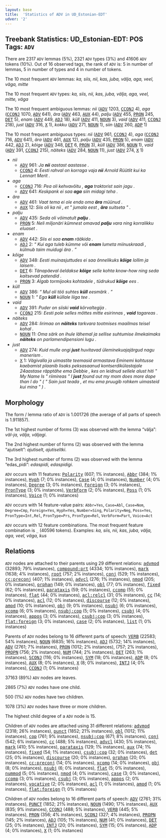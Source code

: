 ```yaml
---
layout: base
title:  'Statistics of ADV in UD_Estonian-EDT'
udver: '2'
---
```


## Treebank Statistics: UD_Estonian-EDT: POS Tags: `ADV`

There are 2317 `ADV` lemmas (5%), 2321 `ADV` types (3%) and 41606 `ADV` tokens (10%).
Out of 16 observed tags, the rank of `ADV` is: 5 in number of lemmas, 5 in number of types and 4 in number of tokens.

The 10 most frequent `ADV` lemmas: <em>ka, siis, nii, kas, juba, välja, aga, veel, väga, mitte</em>

The 10 most frequent `ADV` types:  <em>ka, siis, nii, kas, juba, välja, aga, veel, mitte, väga</em>

The 10 most frequent ambiguous lemmas: <em>nii</em> (<tt><a href="et_edt-pos-ADV.html">ADV</a></tt> 1203, <tt><a href="et_edt-pos-CCONJ.html">CCONJ</a></tt> 4), <em>aga</em> (<tt><a href="et_edt-pos-CCONJ.html">CCONJ</a></tt> 1070, <tt><a href="et_edt-pos-ADV.html">ADV</a></tt> 641), <em>ära</em> (<tt><a href="et_edt-pos-ADV.html">ADV</a></tt> 463, <tt><a href="et_edt-pos-AUX.html">AUX</a></tt> 44), <em>palju</em> (<tt><a href="et_edt-pos-ADV.html">ADV</a></tt> 455, <tt><a href="et_edt-pos-PRON.html">PRON</a></tt> 245, <tt><a href="et_edt-pos-DET.html">DET</a></tt> 5), <em>enam</em> (<tt><a href="et_edt-pos-ADV.html">ADV</a></tt> 449, <tt><a href="et_edt-pos-ADJ.html">ADJ</a></tt> 18), <em>küll</em> (<tt><a href="et_edt-pos-ADV.html">ADV</a></tt> 411, <tt><a href="et_edt-pos-NOUN.html">NOUN</a></tt> 3), <em>vaid</em> (<tt><a href="et_edt-pos-ADV.html">ADV</a></tt> 411, <tt><a href="et_edt-pos-CCONJ.html">CCONJ</a></tt> 218), <em>just</em> (<tt><a href="et_edt-pos-ADV.html">ADV</a></tt> 316, <tt><a href="et_edt-pos-X.html">X</a></tt> 1), <em>kokku</em> (<tt><a href="et_edt-pos-ADV.html">ADV</a></tt> 271, <tt><a href="et_edt-pos-NOUN.html">NOUN</a></tt> 1), <em>siin</em> (<tt><a href="et_edt-pos-ADV.html">ADV</a></tt> 260, <tt><a href="et_edt-pos-ADP.html">ADP</a></tt> 1)

The 10 most frequent ambiguous types:  <em>nii</em> (<tt><a href="et_edt-pos-ADV.html">ADV</a></tt> 961, <tt><a href="et_edt-pos-CCONJ.html">CCONJ</a></tt> 4), <em>aga</em> (<tt><a href="et_edt-pos-CCONJ.html">CCONJ</a></tt> 716, <tt><a href="et_edt-pos-ADV.html">ADV</a></tt> 641), <em>ära</em> (<tt><a href="et_edt-pos-ADV.html">ADV</a></tt> 461, <tt><a href="et_edt-pos-AUX.html">AUX</a></tt> 12), <em>palju</em> (<tt><a href="et_edt-pos-ADV.html">ADV</a></tt> 435, <tt><a href="et_edt-pos-PRON.html">PRON</a></tt> 5), <em>enam</em> (<tt><a href="et_edt-pos-ADV.html">ADV</a></tt> 442, <tt><a href="et_edt-pos-ADJ.html">ADJ</a></tt> 2), <em>kõige</em> (<tt><a href="et_edt-pos-ADV.html">ADV</a></tt> 348, <tt><a href="et_edt-pos-DET.html">DET</a></tt> 6, <tt><a href="et_edt-pos-PRON.html">PRON</a></tt> 3), <em>küll</em> (<tt><a href="et_edt-pos-ADV.html">ADV</a></tt> 386, <tt><a href="et_edt-pos-NOUN.html">NOUN</a></tt> 1), <em>vaid</em> (<tt><a href="et_edt-pos-ADV.html">ADV</a></tt> 391, <tt><a href="et_edt-pos-CCONJ.html">CCONJ</a></tt> 215), <em>näiteks</em> (<tt><a href="et_edt-pos-ADV.html">ADV</a></tt> 284, <tt><a href="et_edt-pos-NOUN.html">NOUN</a></tt> 11), <em>just</em> (<tt><a href="et_edt-pos-ADV.html">ADV</a></tt> 274, <tt><a href="et_edt-pos-X.html">X</a></tt> 1)


* <em>nii</em>
  * <tt><a href="et_edt-pos-ADV.html">ADV</a></tt> 961: <em>Ja <b>nii</b> aastast aastasse .</em>
  * <tt><a href="et_edt-pos-CCONJ.html">CCONJ</a></tt> 4: <em>Eesti rahval on korraga vaja <b>nii</b> Arnold Rüütlit kui ka Lennart Merit .</em>
* <em>aga</em>
  * <tt><a href="et_edt-pos-CCONJ.html">CCONJ</a></tt> 716: <em>Pea oli kehvavõitu , <b>aga</b> traktorist sain jagu .</em>
  * <tt><a href="et_edt-pos-ADV.html">ADV</a></tt> 641: <em>Keskpank ei saa <b>aga</b> siin midagi teha .</em>
* <em>ära</em>
  * <tt><a href="et_edt-pos-ADV.html">ADV</a></tt> 461: <em>Vaat tema ei ole enda oma <b>ära</b> müünud .</em>
  * <tt><a href="et_edt-pos-AUX.html">AUX</a></tt> 12: <em>Siis oli ka nii , et " jumala eest , <b>ära</b> suitseta " .</em>
* <em>palju</em>
  * <tt><a href="et_edt-pos-ADV.html">ADV</a></tt> 435: <em>Seda oli võimatult <b>palju</b> .</em>
  * <tt><a href="et_edt-pos-PRON.html">PRON</a></tt> 5: <em>Neli miljonäri kümnest omavad <b>palju</b> vara ning korralikku eluaset .</em>
* <em>enam</em>
  * <tt><a href="et_edt-pos-ADV.html">ADV</a></tt> 442: <em>Siis ei saa <b>enam</b> rääkida .</em>
  * <tt><a href="et_edt-pos-ADJ.html">ADJ</a></tt> 2: <em>“ Kui aga tuleb kümme või <b>enam</b> lumeta miinuskraadi , külmub taim muidugi ära . ”</em>
* <em>kõige</em>
  * <tt><a href="et_edt-pos-ADV.html">ADV</a></tt> 348: <em>Eesti muinasjuttudes ei saa õnnelikuks <b>kõige</b> lollim ja laisem .</em>
  * <tt><a href="et_edt-pos-DET.html">DET</a></tt> 6: <em>Tänapäeval öeldakse <b>kõige</b> selle kohta know-how ning seda kaitsevad patendid .</em>
  * <tt><a href="et_edt-pos-PRON.html">PRON</a></tt> 3: <em>Algab tormijooks kohtadele , tüdrukud <b>kõige</b> ees .</em>
* <em>küll</em>
  * <tt><a href="et_edt-pos-ADV.html">ADV</a></tt> 386: <em>“ Mul oli töö suhtes <b>küll</b> eesmärk . ”</em>
  * <tt><a href="et_edt-pos-NOUN.html">NOUN</a></tt> 1: <em>" Ega <b>küll</b> küllale liiga tee .</em>
* <em>vaid</em>
  * <tt><a href="et_edt-pos-ADV.html">ADV</a></tt> 391: <em>Puder on siiski <b>vaid</b> kõrvaltegija .</em>
  * <tt><a href="et_edt-pos-CCONJ.html">CCONJ</a></tt> 215: <em>Eesti pole selles mõttes mitte esirinnas , <b>vaid</b> tagareas .</em>
* <em>näiteks</em>
  * <tt><a href="et_edt-pos-ADV.html">ADV</a></tt> 284: <em>Iirimaa on <b>näiteks</b> tarkvara tootmises maailmas teisel kohal .</em>
  * <tt><a href="et_edt-pos-NOUN.html">NOUN</a></tt> 11: <em>Oma särk on ihule lähemal ja sellise suhtumise ilmekaimaks <b>näiteks</b> on parlamendipensioni lugu .</em>
* <em>just</em>
  * <tt><a href="et_edt-pos-ADV.html">ADV</a></tt> 274: <em>Kuid mulle ongi <b>just</b> huvitavad üleminekuajajärgud nagu manerism .</em>
  * <tt><a href="et_edt-pos-X.html">X</a></tt> 1: <em>Vägivalla ja uimastite teemasid armastava Eminemi kohtusse kaebamist plaanib lisaks peksasaanud kontserdikülastajale 24aastase räpptähe ema Debbie , kes on leidnud sellele alust hiti " My Name Is " riimireas " I <b>just</b> found out my mom does more dope than I do " ( " Sain just teada , et mu ema pruugib rohkem uimasteid kui mina " ) .</em>

## Morphology

The form / lemma ratio of `ADV` is 1.001726 (the average of all parts of speech is 1.911857).

The 1st highest number of forms (3) was observed with the lemma “välja”: <em>väl-ja, välja, väljagi</em>.

The 2nd highest number of forms (2) was observed with the lemma “ajutiselt”: <em>ajutiselt, ajutiseltki</em>.

The 3rd highest number of forms (2) was observed with the lemma “edas_pidi”: <em>edaspidi, edaspidigi</em>.

`ADV` occurs with 11 features: <tt><a href="et_edt-feat-Polarity.html">Polarity</a></tt> (607; 1% instances), <tt><a href="et_edt-feat-Abbr.html">Abbr</a></tt> (384; 1% instances), <tt><a href="et_edt-feat-Hyph.html">Hyph</a></tt> (7; 0% instances), <tt><a href="et_edt-feat-Case.html">Case</a></tt> (4; 0% instances), <tt><a href="et_edt-feat-Number.html">Number</a></tt> (4; 0% instances), <tt><a href="et_edt-feat-Degree.html">Degree</a></tt> (3; 0% instances), <tt><a href="et_edt-feat-Foreign.html">Foreign</a></tt> (3; 0% instances), <tt><a href="et_edt-feat-PronType.html">PronType</a></tt> (3; 0% instances), <tt><a href="et_edt-feat-VerbForm.html">VerbForm</a></tt> (2; 0% instances), <tt><a href="et_edt-feat-Poss.html">Poss</a></tt> (1; 0% instances), <tt><a href="et_edt-feat-Voice.html">Voice</a></tt> (1; 0% instances)

`ADV` occurs with 14 feature-value pairs: `Abbr=Yes`, `Case=Abl`, `Case=Nom`, `Degree=Cmp`, `Foreign=Yes`, `Hyph=Yes`, `Number=Sing`, `Polarity=Neg`, `Poss=Yes`, `PronType=Int,Rel`, `PronType=Prs`, `PronType=Rel`, `VerbForm=Part`, `Voice=Act`

`ADV` occurs with 12 feature combinations.
The most frequent feature combination is `_` (40596 tokens).
Examples: <em>ka, siis, nii, kas, juba, välja, aga, veel, väga, kus</em>


## Relations

`ADV` nodes are attached to their parents using 29 different relations: <tt><a href="et_edt-dep-advmod.html">advmod</a></tt> (32893; 79% instances), <tt><a href="et_edt-dep-compound-prt.html">compound:prt</a></tt> (4334; 10% instances), <tt><a href="et_edt-dep-mark.html">mark</a></tt> (1638; 4% instances), <tt><a href="et_edt-dep-root.html">root</a></tt> (757; 2% instances), <tt><a href="et_edt-dep-conj.html">conj</a></tt> (529; 1% instances), <tt><a href="et_edt-dep-cc-preconj.html">cc:preconj</a></tt> (407; 1% instances), <tt><a href="et_edt-dep-advcl.html">advcl</a></tt> (276; 1% instances), <tt><a href="et_edt-dep-nmod.html">nmod</a></tt> (205; 0% instances), <tt><a href="et_edt-dep-orphan.html">orphan</a></tt> (149; 0% instances), <tt><a href="et_edt-dep-obl.html">obl</a></tt> (77; 0% instances), <tt><a href="et_edt-dep-fixed.html">fixed</a></tt> (62; 0% instances), <tt><a href="et_edt-dep-parataxis.html">parataxis</a></tt> (59; 0% instances), <tt><a href="et_edt-dep-ccomp.html">ccomp</a></tt> (55; 0% instances), <tt><a href="et_edt-dep-flat.html">flat</a></tt> (44; 0% instances), <tt><a href="et_edt-dep-acl-relcl.html">acl:relcl</a></tt> (31; 0% instances), <tt><a href="et_edt-dep-cc.html">cc</a></tt> (14; 0% instances), <tt><a href="et_edt-dep-acl.html">acl</a></tt> (12; 0% instances), <tt><a href="et_edt-dep-discourse.html">discourse</a></tt> (12; 0% instances), <tt><a href="et_edt-dep-amod.html">amod</a></tt> (10; 0% instances), <tt><a href="et_edt-dep-obj.html">obj</a></tt> (9; 0% instances), <tt><a href="et_edt-dep-nsubj.html">nsubj</a></tt> (6; 0% instances), <tt><a href="et_edt-dep-xcomp.html">xcomp</a></tt> (6; 0% instances), <tt><a href="et_edt-dep-nsubj-cop.html">nsubj:cop</a></tt> (5; 0% instances), <tt><a href="et_edt-dep-csubj.html">csubj</a></tt> (4; 0% instances), <tt><a href="et_edt-dep-appos.html">appos</a></tt> (3; 0% instances), <tt><a href="et_edt-dep-csubj-cop.html">csubj:cop</a></tt> (3; 0% instances), <tt><a href="et_edt-dep-flat-foreign.html">flat:foreign</a></tt> (3; 0% instances), <tt><a href="et_edt-dep-case.html">case</a></tt> (2; 0% instances), <tt><a href="et_edt-dep-list.html">list</a></tt> (1; 0% instances)

Parents of `ADV` nodes belong to 16 different parts of speech: <tt><a href="et_edt-pos-VERB.html">VERB</a></tt> (22583; 54% instances), <tt><a href="et_edt-pos-NOUN.html">NOUN</a></tt> (6835; 16% instances), <tt><a href="et_edt-pos-ADJ.html">ADJ</a></tt> (5732; 14% instances), <tt><a href="et_edt-pos-ADV.html">ADV</a></tt> (2761; 7% instances), <tt><a href="et_edt-pos-PRON.html">PRON</a></tt> (1012; 2% instances),  (757; 2% instances), <tt><a href="et_edt-pos-PROPN.html">PROPN</a></tt> (756; 2% instances), <tt><a href="et_edt-pos-NUM.html">NUM</a></tt> (744; 2% instances), <tt><a href="et_edt-pos-DET.html">DET</a></tt> (263; 1% instances), <tt><a href="et_edt-pos-SCONJ.html">SCONJ</a></tt> (116; 0% instances), <tt><a href="et_edt-pos-SYM.html">SYM</a></tt> (18; 0% instances), <tt><a href="et_edt-pos-ADP.html">ADP</a></tt> (8; 0% instances), <tt><a href="et_edt-pos-AUX.html">AUX</a></tt> (8; 0% instances), <tt><a href="et_edt-pos-X.html">X</a></tt> (8; 0% instances), <tt><a href="et_edt-pos-INTJ.html">INTJ</a></tt> (4; 0% instances), <tt><a href="et_edt-pos-CCONJ.html">CCONJ</a></tt> (1; 0% instances)

37163 (89%) `ADV` nodes are leaves.

2865 (7%) `ADV` nodes have one child.

500 (1%) `ADV` nodes have two children.

1078 (3%) `ADV` nodes have three or more children.

The highest child degree of a `ADV` node is 15.

Children of `ADV` nodes are attached using 31 different relations: <tt><a href="et_edt-dep-advmod.html">advmod</a></tt> (2318; 26% instances), <tt><a href="et_edt-dep-punct.html">punct</a></tt> (1852; 21% instances), <tt><a href="et_edt-dep-obl.html">obl</a></tt> (1012; 11% instances), <tt><a href="et_edt-dep-cop.html">cop</a></tt> (761; 9% instances), <tt><a href="et_edt-dep-nsubj-cop.html">nsubj:cop</a></tt> (671; 8% instances), <tt><a href="et_edt-dep-conj.html">conj</a></tt> (542; 6% instances), <tt><a href="et_edt-dep-cc.html">cc</a></tt> (488; 5% instances), <tt><a href="et_edt-dep-advcl.html">advcl</a></tt> (430; 5% instances), <tt><a href="et_edt-dep-mark.html">mark</a></tt> (410; 5% instances), <tt><a href="et_edt-dep-parataxis.html">parataxis</a></tt> (129; 1% instances), <tt><a href="et_edt-dep-aux.html">aux</a></tt> (74; 1% instances), <tt><a href="et_edt-dep-fixed.html">fixed</a></tt> (54; 1% instances), <tt><a href="et_edt-dep-csubj-cop.html">csubj:cop</a></tt> (32; 0% instances), <tt><a href="et_edt-dep-det.html">det</a></tt> (25; 0% instances), <tt><a href="et_edt-dep-discourse.html">discourse</a></tt> (20; 0% instances), <tt><a href="et_edt-dep-orphan.html">orphan</a></tt> (20; 0% instances), <tt><a href="et_edt-dep-cc-preconj.html">cc:preconj</a></tt> (14; 0% instances), <tt><a href="et_edt-dep-xcomp.html">xcomp</a></tt> (14; 0% instances), <tt><a href="et_edt-dep-obj.html">obj</a></tt> (8; 0% instances), <tt><a href="et_edt-dep-nsubj.html">nsubj</a></tt> (6; 0% instances), <tt><a href="et_edt-dep-flat.html">flat</a></tt> (5; 0% instances), <tt><a href="et_edt-dep-nummod.html">nummod</a></tt> (5; 0% instances), <tt><a href="et_edt-dep-nmod.html">nmod</a></tt> (4; 0% instances), <tt><a href="et_edt-dep-case.html">case</a></tt> (3; 0% instances), <tt><a href="et_edt-dep-ccomp.html">ccomp</a></tt> (3; 0% instances), <tt><a href="et_edt-dep-csubj.html">csubj</a></tt> (3; 0% instances), <tt><a href="et_edt-dep-appos.html">appos</a></tt> (2; 0% instances), <tt><a href="et_edt-dep-vocative.html">vocative</a></tt> (2; 0% instances), <tt><a href="et_edt-dep-acl.html">acl</a></tt> (1; 0% instances), <tt><a href="et_edt-dep-amod.html">amod</a></tt> (1; 0% instances), <tt><a href="et_edt-dep-flat-foreign.html">flat:foreign</a></tt> (1; 0% instances)

Children of `ADV` nodes belong to 16 different parts of speech: <tt><a href="et_edt-pos-ADV.html">ADV</a></tt> (2761; 31% instances), <tt><a href="et_edt-pos-PUNCT.html">PUNCT</a></tt> (1852; 21% instances), <tt><a href="et_edt-pos-NOUN.html">NOUN</a></tt> (1490; 17% instances), <tt><a href="et_edt-pos-AUX.html">AUX</a></tt> (835; 9% instances), <tt><a href="et_edt-pos-CCONJ.html">CCONJ</a></tt> (488; 5% instances), <tt><a href="et_edt-pos-VERB.html">VERB</a></tt> (445; 5% instances), <tt><a href="et_edt-pos-PRON.html">PRON</a></tt> (356; 4% instances), <tt><a href="et_edt-pos-SCONJ.html">SCONJ</a></tt> (327; 4% instances), <tt><a href="et_edt-pos-PROPN.html">PROPN</a></tt> (145; 2% instances), <tt><a href="et_edt-pos-ADJ.html">ADJ</a></tt> (105; 1% instances), <tt><a href="et_edt-pos-NUM.html">NUM</a></tt> (41; 0% instances), <tt><a href="et_edt-pos-DET.html">DET</a></tt> (25; 0% instances), <tt><a href="et_edt-pos-INTJ.html">INTJ</a></tt> (20; 0% instances), <tt><a href="et_edt-pos-SYM.html">SYM</a></tt> (15; 0% instances), <tt><a href="et_edt-pos-ADP.html">ADP</a></tt> (4; 0% instances), <tt><a href="et_edt-pos-X.html">X</a></tt> (1; 0% instances)

